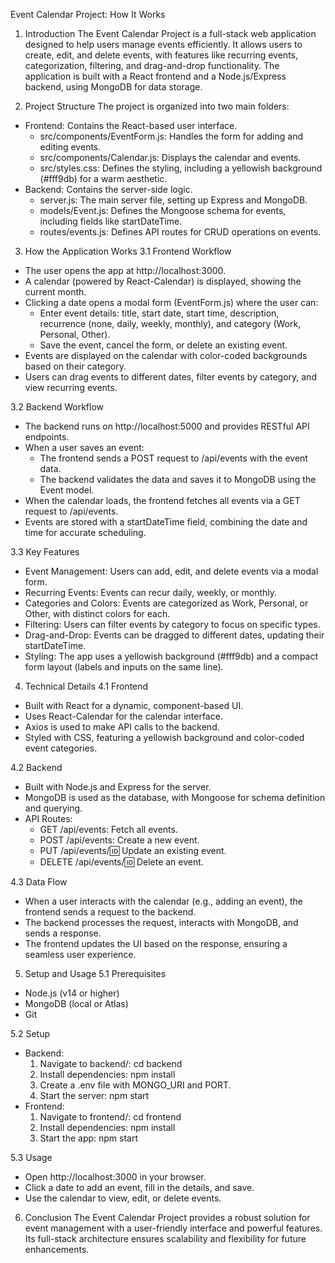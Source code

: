 Event Calendar Project: How It Works

1. Introduction
The Event Calendar Project is a full-stack web application designed to help users manage events efficiently. It allows users to create, edit, and delete events, with features like recurring events, categorization, filtering, and drag-and-drop functionality. The application is built with a React frontend and a Node.js/Express backend, using MongoDB for data storage.

2. Project Structure
The project is organized into two main folders:
- Frontend: Contains the React-based user interface.
  - src/components/EventForm.js: Handles the form for adding and editing events.
  - src/components/Calendar.js: Displays the calendar and events.
  - src/styles.css: Defines the styling, including a yellowish background (#fff9db) for a warm aesthetic.
- Backend: Contains the server-side logic.
  - server.js: The main server file, setting up Express and MongoDB.
  - models/Event.js: Defines the Mongoose schema for events, including fields like startDateTime.
  - routes/events.js: Defines API routes for CRUD operations on events.

3. How the Application Works
3.1 Frontend Workflow
- The user opens the app at http://localhost:3000.
- A calendar (powered by React-Calendar) is displayed, showing the current month.
- Clicking a date opens a modal form (EventForm.js) where the user can:
  - Enter event details: title, start date, start time, description, recurrence (none, daily, weekly, monthly), and category (Work, Personal, Other).
  - Save the event, cancel the form, or delete an existing event.
- Events are displayed on the calendar with color-coded backgrounds based on their category.
- Users can drag events to different dates, filter events by category, and view recurring events.

3.2 Backend Workflow
- The backend runs on http://localhost:5000 and provides RESTful API endpoints.
- When a user saves an event:
  - The frontend sends a POST request to /api/events with the event data.
  - The backend validates the data and saves it to MongoDB using the Event model.
- When the calendar loads, the frontend fetches all events via a GET request to /api/events.
- Events are stored with a startDateTime field, combining the date and time for accurate scheduling.

3.3 Key Features
- Event Management: Users can add, edit, and delete events via a modal form.
- Recurring Events: Events can recur daily, weekly, or monthly.
- Categories and Colors: Events are categorized as Work, Personal, or Other, with distinct colors for each.
- Filtering: Users can filter events by category to focus on specific types.
- Drag-and-Drop: Events can be dragged to different dates, updating their startDateTime.
- Styling: The app uses a yellowish background (#fff9db) and a compact form layout (labels and inputs on the same line).

4. Technical Details
4.1 Frontend
- Built with React for a dynamic, component-based UI.
- Uses React-Calendar for the calendar interface.
- Axios is used to make API calls to the backend.
- Styled with CSS, featuring a yellowish background and color-coded event categories.

4.2 Backend
- Built with Node.js and Express for the server.
- MongoDB is used as the database, with Mongoose for schema definition and querying.
- API Routes:
  - GET /api/events: Fetch all events.
  - POST /api/events: Create a new event.
  - PUT /api/events/:id: Update an existing event.
  - DELETE /api/events/:id: Delete an event.

4.3 Data Flow
- When a user interacts with the calendar (e.g., adding an event), the frontend sends a request to the backend.
- The backend processes the request, interacts with MongoDB, and sends a response.
- The frontend updates the UI based on the response, ensuring a seamless user experience.

5. Setup and Usage
5.1 Prerequisites
- Node.js (v14 or higher)
- MongoDB (local or Atlas)
- Git

5.2 Setup
- Backend:
  1. Navigate to backend/: cd backend
  2. Install dependencies: npm install
  3. Create a .env file with MONGO_URI and PORT.
  4. Start the server: npm start
- Frontend:
  1. Navigate to frontend/: cd frontend
  2. Install dependencies: npm install
  3. Start the app: npm start

5.3 Usage
- Open http://localhost:3000 in your browser.
- Click a date to add an event, fill in the details, and save.
- Use the calendar to view, edit, or delete events.

6. Conclusion
The Event Calendar Project provides a robust solution for event management with a user-friendly interface and powerful features. Its full-stack architecture ensures scalability and flexibility for future enhancements.
